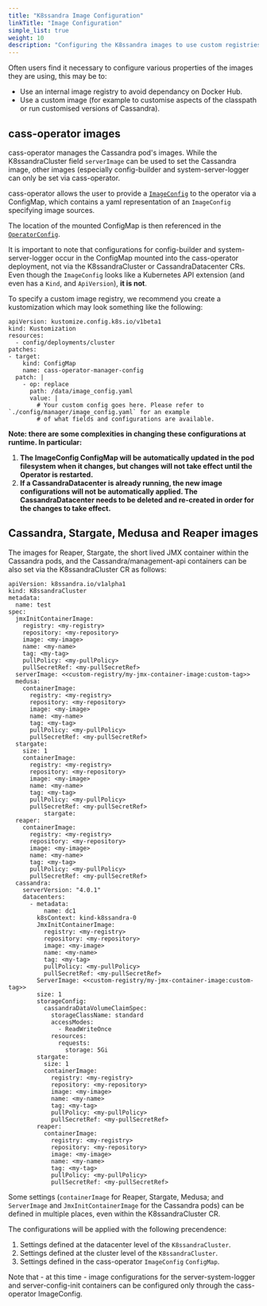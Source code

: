 ```yaml
---
title: "K8ssandra Image Configuration"
linkTitle: "Image Configuration"
simple_list: true
weight: 10
description: "Configuring the K8ssandra images to use custom registries or custom images." 
---
```


Often users find it necessary to configure various properties of the images they are using, this may be to:

* Use an internal image registry to avoid dependancy on Docker Hub.
* Use a custom image (for example to customise aspects of the classpath or run customised versions of Cassandra).
## cass-operator images

cass-operator manages the Cassandra pod's images. While the K8ssandraCluster field `serverImage` can be used to set the Cassandra image, other images (especially config-builder and system-server-logger can only be set via cass-operator.

cass-operator allows the user to provide a [`ImageConfig`](https://github.com/k8ssandra/cass-operator/blob/master/config/manager/image_config.yaml) to the operator via a ConfigMap, which contains a yaml representation of an `ImageConfig` specifying image sources. 

The location of the mounted ConfigMap is then referenced in the [`OperatorConfig`](https://github.com/k8ssandra/cass-operator/blob/master/config/manager/controller_manager_config.yaml#L1).

It is important to note that configurations for config-builder and system-server-logger occur in the ConfigMap mounted into the cass-operator deployment, not via the K8ssandraCluster or CassandraDatacenter CRs. Even though the `ImageConfig` looks like a Kubernetes API extension (and even has a `Kind`, and `ApiVersion`), **it is not**.

To specify a custom image registry, we recommend you create a kustomization which may look something like the following:

```
apiVersion: kustomize.config.k8s.io/v1beta1
kind: Kustomization
resources:
  - config/deployments/cluster
patches:
- target:
    kind: ConfigMap
    name: cass-operator-manager-config
  patch: |
    - op: replace 
      path: /data/image_config.yaml
      value: |
        # Your custom config goes here. Please refer to `./config/manager/image_config.yaml` for an example
        # of what fields and configurations are available.
```

**Note: there are some complexities in changing these configurations at runtime. In particular:**
1. **The ImageConfig ConfigMap will be automatically updated in the pod filesystem  when it changes, but changes will not take effect until the Operator is restarted.**
2. **If a CassandraDatacenter is already running, the new image configurations will not be automatically applied. The CassandraDatacenter needs to be deleted and re-created in order for the changes to take effect.**

## Cassandra, Stargate, Medusa and Reaper images

The images for Reaper, Stargate, the short lived JMX container within the Cassandra pods, and the Cassandra/management-api containers can be also set via the K8ssandraCluster CR as follows:

```
apiVersion: k8ssandra.io/v1alpha1
kind: K8ssandraCluster
metadata:
  name: test
spec:
  jmxInitContainerImage: 
    registry: <my-registry>
    repository: <my-repository>
    image: <my-image>
    name: <my-name>
    tag: <my-tag>
    pullPolicy: <my-pullPolicy>
    pullSecretRef: <my-pullSecretRef>
  serverImage: <<custom-registry/my-jmx-container-image:custom-tag>>
  medusa:
    containerImage:
      registry: <my-registry>
      repository: <my-repository>
      image: <my-image>
      name: <my-name>
      tag: <my-tag>
      pullPolicy: <my-pullPolicy>
      pullSecretRef: <my-pullSecretRef>
  stargate:
    size: 1
    containerImage:
      registry: <my-registry>
      repository: <my-repository>
      image: <my-image>
      name: <my-name>
      tag: <my-tag>
      pullPolicy: <my-pullPolicy>
      pullSecretRef: <my-pullSecretRef>
          stargate:
  reaper:
    containerImage:
      registry: <my-registry>
      repository: <my-repository>
      image: <my-image>
      name: <my-name>
      tag: <my-tag>
      pullPolicy: <my-pullPolicy>
      pullSecretRef: <my-pullSecretRef>
  cassandra:
    serverVersion: "4.0.1"
    datacenters:
      - metadata:
          name: dc1
        k8sContext: kind-k8ssandra-0
        JmxInitContainerImage: 
          registry: <my-registry>
          repository: <my-repository>
          image: <my-image>
          name: <my-name>
          tag: <my-tag>
          pullPolicy: <my-pullPolicy>
          pullSecretRef: <my-pullSecretRef>
        ServerImage: <<custom-registry/my-jmx-container-image:custom-tag>>
        size: 1
        storageConfig:
          cassandraDataVolumeClaimSpec:
            storageClassName: standard
            accessModes:
              - ReadWriteOnce
            resources:
              requests:
                storage: 5Gi
        stargate:
          size: 1
          containerImage:
            registry: <my-registry>
            repository: <my-repository>
            image: <my-image>
            name: <my-name>
            tag: <my-tag>
            pullPolicy: <my-pullPolicy>
            pullSecretRef: <my-pullSecretRef>
        reaper:
          containerImage:
            registry: <my-registry>
            repository: <my-repository>
            image: <my-image>
            name: <my-name>
            tag: <my-tag>
            pullPolicy: <my-pullPolicy>
            pullSecretRef: <my-pullSecretRef>
```

Some settings (`containerImage` for Reaper, Stargate, Medusa; and `ServerImage` and `JmxInitContainerImage` for the Cassandra pods) can be defined in multiple places, even within the K8ssandraCluster CR. 

The configurations will be applied with the following precendence:

1. Settings defined at the datacenter level of the `K8ssandraCluster`.
2. Settings defined at the cluster level of the `K8ssandraCluster`.
3. Settings defined in the cass-operator `ImageConfig` `ConfigMap`. 

Note that - at this time - image configurations for the server-system-logger and server-config-init containers can be configured only through the cass-operator ImageConfig.